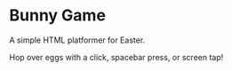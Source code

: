 # Bunny Game

A simple HTML platformer for Easter.

Hop over eggs with a click, spacebar press, or screen tap!

